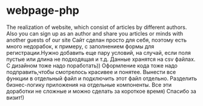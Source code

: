 # webpage-php
The realization  of website, which consist of articles by different authors. Also you can sign up as an author and share you articles or minds with another guests of our site
Сайт сделан просто для себя, поэтому есть много недорабок, к примеру, с заполнением формы для регистрации.Нужно добавить еще пару условий, на случай, если поля пустые или длина не подходящая и т.д. Данные хранятся на csv файлах. С дизайном тоже надо поработать))
Оформление кода тоже надо подправить,чтобы смотрелось красивее и понятее.
Вынести все функции в отдельный файл и подключить этот файл отдельно. Разделить бизнес-логику приложения на отдельные компоненты. Все эти доработки не сложные и можно сделать за короткое время)
Спасибо за визит!)
